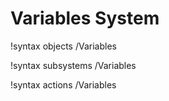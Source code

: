 <!-- MOOSE Documentation Stub: Remove this when content is added. -->

# Variables System
!syntax objects /Variables

!syntax subsystems /Variables

!syntax actions /Variables
